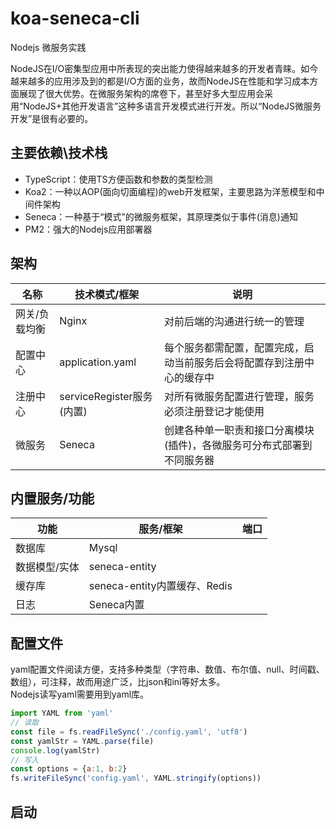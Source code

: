 # koa-seneca-cli
Nodejs 微服务实践   

NodeJS在I/O密集型应用中所表现的突出能力使得越来越多的开发者青睐。如今越来越多的应用涉及到的都是I/O方面的业务，故而NodeJS在性能和学习成本方面展现了很大优势。在微服务架构的席卷下，甚至好多大型应用会采用“NodeJS+其他开发语言”这种多语言开发模式进行开发。所以“NodeJS微服务开发”是很有必要的。


## 主要依赖\技术栈

- TypeScript：使用TS方便函数和参数的类型检测
- Koa2：一种以AOP(面向切面编程)的web开发框架，主要思路为洋葱模型和中间件架构
- Seneca：一种基于“模式”的微服务框架，其原理类似于事件(消息)通知
- PM2：强大的Nodejs应用部署器

  

## 架构

| 名称          | 技术模式/框架 | 说明                                                   |
| ------------- | ------------- | ------------------------------------------------------ |
| 网关/负载均衡 | Nginx         | 对前后端的沟通进行统一的管理                           |
| 配置中心      | application.yaml | 每个服务都需配置，配置完成，启动当前服务后会将配置存到注册中心的缓存中  |
| 注册中心      | serviceRegister服务(内置)  | 对所有微服务配置进行管理，服务必须注册登记才能使用       |
| 微服务        | Seneca        | 创建各种单一职责和接口分离模块(插件)，各微服务可分布式部署到不同服务器 |



## 内置服务/功能

| 功能   | 服务/框架 | 端口 |
| ------ | --------- | ---- |
| 数据库 | Mysql     |      |
| 数据模型/实体 | seneca-entity  |      |
| 缓存库 | seneca-entity内置缓存、Redis |      |
| 日志   | Seneca内置 |      |


## 配置文件
yaml配置文件阅读方便，支持多种类型（字符串、数值、布尔值、null、时间戳、数组），可注释，故而用途广泛，比json和ini等好太多。   
Nodejs读写yaml需要用到yaml库。
```js
import YAML from 'yaml'
// 读取
const file = fs.readFileSync('./config.yaml', 'utf8')
const yamlStr = YAML.parse(file)
console.log(yamlStr)
// 写入
const options = {a:1, b:2}
fs.writeFileSync('config.yaml', YAML.stringify(options))
```

## 启动
